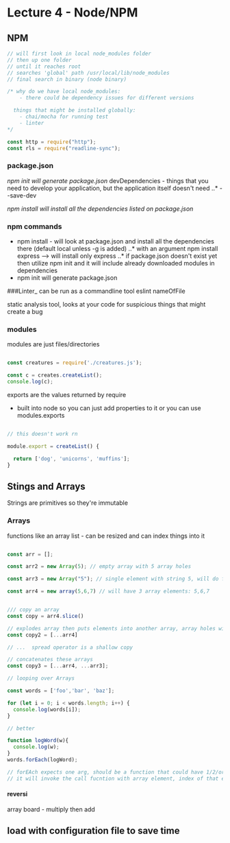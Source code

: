 # Lecture 4 - Node/NPM

## NPM

```javascript
// will first look in local node_modules folder
// then up one folder
// until it reaches root
// searches 'global' path /usr/local/lib/node_modules
// final search in binary (node binary)

/* why do we have local node_modules:
    - there could be dependency issues for different versions

  things that might be installed globally:
    - chai/mocha for running test
    - linter
*/

const http = require("http");
const rls = require("readline-sync");

```

### package.json
_npm init will generate package.json_
devDependencies - things that you need to develop your application, but the application itself doesn't need
..* --save-dev

_npm install will install all the dependencies listed on package.json_


### npm commands

* npm install - will look at package.json and install all the dependencies there (default local unless -g is added)
..* with an argument npm install express --> will install only express
..* if package.json doesn't exist yet then utilize npm init and it will include already downloaded modules in dependencies
* npm init will generate package.json

###Linter_
can be run as a commandline tool
eslint nameOfFile

static analysis tool, looks at your code for suspicious things that might create a bug


### modules
modules are just files/directories

```javascript

const creatures = require('./creatures.js');

const c = creates.createList();
console.log(c);

```

exports are the values returned by require
* built into node so you can just add properties to it or you can use modules.exports

```javascript

// this doesn't work rn

module.export = createList() {

  return ['dog', 'unicorns', 'muffins'];
}
```


## Stings and Arrays

Strings are primitives so they're immutable

### Arrays

functions like an array list - can be resized and can index things into it

```javascript

const arr = [];

const arr2 = new Array(5); // empty array with 5 array holes

const arr3 = new Array("5"); // single element with string 5, will do for any non-numeric types

const arr4 = new array(5,6,7) // will have 3 array elements: 5,6,7


/// copy an array
const copy = arr4.slice()

// explodes array then puts elements into another array, array holes will be undefined
const copy2 = [...arr4]

// ...  spread operator is a shallow copy

// concatenates these arrays
const copy3 = [...arr4, ...arr3];


```

```javascript
// looping over Arrays

const words = ['foo','bar', 'baz'];

for (let i = 0; i < words.length; i++) {
  console.log(words[i]);
}

// better

function logWord(w){
  console.log(w);
}
words.forEach(logWord);

// forEAch expects one arg, should be a function that could have 1/2/or3 arguments
// it will invoke the call fucntion with array element, index of that element, and the array itself

```

#### reversi

array board - multiply then add

load with configuration file to save time
 -
